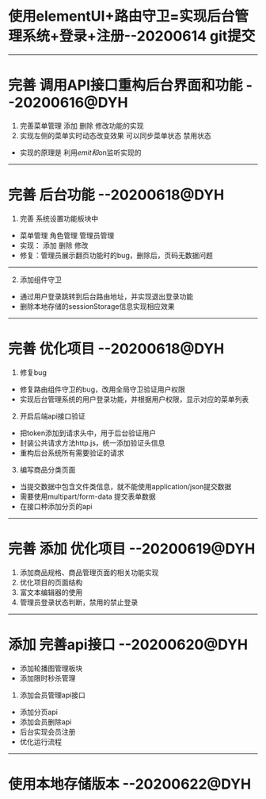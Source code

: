 # 使用elementUI+路由守卫=实现后台管理系统+登录+注册--20200614 git提交
---
# 完善 调用API接口重构后台界面和功能 --20200616@DYH
1. 完善菜单管理 添加 删除 修改功能的实现
2. 实现左侧的菜单实时动态改变效果 可以同步菜单状态 禁用状态
* 实现的原理是 利用$emit和$on监听实现的

---
# 完善 后台功能 --20200618@DYH
1. 完善 系统设置功能板块中
* 菜单管理    角色管理    管理员管理
* 实现：    添加    删除    修改
* 修复：管理员展示翻页功能时的bug，删除后，页码无数据问题
---
2. 添加组件守卫
* 通过用户登录跳转到后台路由地址，并实现退出登录功能
* 删除本地存储的sessionStorage信息实现相应效果

---
# 完善 优化项目 --20200618@DYH
1. 修复bug
* 修复路由组件守卫的bug，改用全局守卫验证用户权限
* 实现后台管理系统的用户登录功能，并根据用户权限，显示对应的菜单列表
2. 开启后端api接口验证
* 把token添加到请求头中，用于后台验证用户
* 封装公共请求方法http.js，统一添加验证头信息
* 重构后台系统所有需要验证的请求
3. 编写商品分类页面
* 当提交数据中包含文件类信息，就不能使用application/json提交数据
* 需要使用multipart/form-data 提交表单数据
* 在接口种添加分页的api

---
# 完善 添加 优化项目 --20200619@DYH
1. 添加商品规格、商品管理页面的相关功能实现
2. 优化项目的页面结构
3. 富文本编辑器的使用
4. 管理员登录状态判断，禁用的禁止登录

---
# 添加 完善api接口 --20200620@DYH
* 添加轮播图管理板块
* 添加限时秒杀管理
1. 添加会员管理api接口
* 添加分页api
* 添加会员删除api
* 后台实现会员注册
* 优化运行流程

---
# 使用本地存储版本 --20200622@DYH